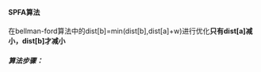 #### SPFA算法
在bellman-ford算法中的dist[b]=min(dist[b],dist[a]+w)进行优化**只有dist[a]减小，dist[b]才减小**  
##### 算法步骤：


